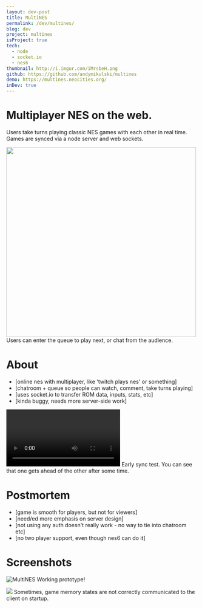 ```yaml
---
layout: dev-post
title: MultiNES
permalink: /dev/multines/
blog: dev
project: multines
isProject: true
tech:
  - node
  - socket.io
  - nes6
thumbnail: http://i.imgur.com/iMrsbeH.png
github: https://github.com/andymikulski/multines
demo: https://multines.neocities.org/
inDev: true
---
```


# Multiplayer NES on the web.

Users take turns playing classic NES games with each other in real time. Games are synced via a node server and web sockets.


<img src="http://i.imgur.com/iMrsbeH.jpg" height="500" />
<label>Users can enter the queue to play next, or chat from the audience.</label>

# About

- [online nes with multiplayer, like 'twitch plays nes' or something]
- [chatroom + queue so people can watch, comment, take turns playing]
- [uses socket.io to transfer ROM data, inputs, stats, etc]
- [kinda buggy, needs more server-side work]

<video src="https://i.imgur.com/OWe3xBX.mp4" loop controls></video>
<label>Early sync test. You can see that one gets ahead of the other after some time.</label>

# Postmortem

- [game is smooth for players, but not for viewers]
- [need/ed more emphasis on server design]
- [not using any auth doesn't really work - no way to tie into chatroom etc]
- [no two player support, even though nes6 can do it]

# Screenshots

![MultiNES](http://i.imgur.com/iMrsbeH.jpg)
<label>Working prototype!</label>

<img src="http://i.imgur.com/WIxBPI1.jpg" />
<label>Sometimes, game memory states are not correctly communicated to the client on startup.</label>
